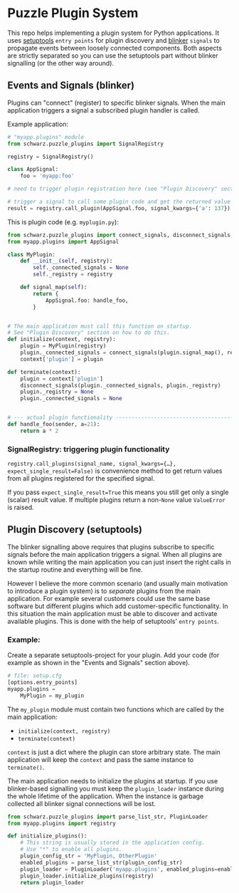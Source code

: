Puzzle Plugin System
=======================

This repo helps implementing a plugin system for Python applications. It uses [setuptools](https://github.com/pypa/setuptools) `entry points` for plugin discovery and [blinker](https://github.com/jek/blinker) `signals` to propagate events between loosely connected components.
Both aspects are strictly separated so you can use the setuptools part without blinker signalling (or the other way around).


Events and Signals (blinker)
--------------------------------

Plugins can "connect" (register) to specific blinker signals. When the main application triggers a signal a subscribed plugin handler is called.

Example application:

```python
# "myapp.plugins" module
from schwarz.puzzle_plugins import SignalRegistry

registry = SignalRegistry()

class AppSignal:
    foo = 'myapp:foo'

# need to trigger plugin registration here (see "Plugin Discovery" section below)

# trigger a signal to call some plugin code and get the returned value
result = registry.call_plugin(AppSignal.foo, signal_kwargs={'a': 137})
```


This is plugin code (e.g. `myplugin.py`):

```python
from schwarz.puzzle_plugins import connect_signals, disconnect_signals
from myapp.plugins import AppSignal

class MyPlugin:
    def __init__(self, registry):
        self._connected_signals = None
        self._registry = registry

    def signal_map(self):
        return {
            AppSignal.foo: handle_foo,
        }


# The main application must call this function on startup.
# See "Plugin Discovery" section on how to do this.
def initialize(context, registry):
    plugin = MyPlugin(registry)
    plugin._connected_signals = connect_signals(plugin.signal_map(), registry)
    context['plugin'] = plugin

def terminate(context):
    plugin = context['plugin']
    disconnect_signals(plugin._connected_signals, plugin._registry)
    plugin._registry = None
    plugin._connected_signals = None


# --- actual plugin functionality -----------------------------------------
def handle_foo(sender, a=21):
    return a * 2
```


### SignalRegistry: triggering plugin functionality

`registry.call_plugins(signal_name, signal_kwargs={…}, expect_single_result=False)` is convenience method to get return values from all plugins registered for the specified signal.

If you pass `expect_single_result=True` this means you still get only a single (scalar) result value. If multiple plugins return a non-`None` value `ValueError` is raised.



Plugin Discovery (setuptools)
--------------------------------

The blinker signalling above requires that plugins subscribe to specific signals before the main application triggers a signal. When all plugins are known while writing the main application you can just insert the right calls in the startup routine and everything will be fine.

However I believe the more common scenario (and usually main motivation to introduce a plugin system) is to *separate* plugins from the main application. For example several customers could use the same base software but different plugins which add customer-specific functionality. In this situation the main application must be able to discover and activate available plugins. This is done with the help of setuptools' `entry points`.


### Example:

Create a separate setuptools-project for your plugin. Add your code (for example as shown in the "Events and Signals" section above).

```python
# file: setup.cfg
[options.entry_points]
myapp.plugins =
    MyPlugin = my_plugin
```

The `my_plugin` module must contain two functions which are called by the main application:

 * `initialize(context, registry)`
 * `terminate(context)`

`context` is just a dict where the plugin can store arbitrary state. The main application will keep the `context` and pass the same instance to `terminate()`.


The main application needs to initialize the plugins at startup. If you use blinker-based signalling you must keep the `plugin_loader` instance during the whole lifetime of the application. When the instance is garbage collected all blinker signal connections will be lost.

```python
from schwarz.puzzle_plugins import parse_list_str, PluginLoader
from myapp.plugins import registry

def initialize_plugins():
    # This string is usually stored in the application config.
    # Use "*" to enable all plugins.
    plugin_config_str = 'MyPlugin, OtherPlugin'
    enabled_plugins = parse_list_str(plugin_config_str)
    plugin_loader = PluginLoader('myapp.plugins', enabled_plugins=enabled_plugins)
    plugin_loader.initialize_plugins(registry)
    return plugin_loader
```


